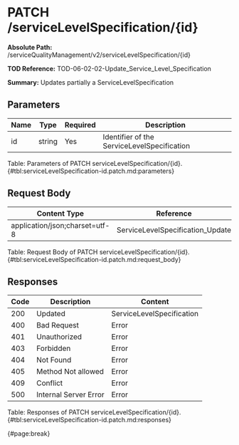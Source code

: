 <!--
    ATTENTION: This file was generated via gradle!
               Do NOT manually edit this file! Any such changes will be overwritten!
-->

# PATCH /serviceLevelSpecification/{id}

**Absolute Path:** /serviceQualityManagement/v2/serviceLevelSpecification/{id}

**TOD Reference:** TOD-06-02-02-Update_Service_Level_Specification

**Summary:** Updates partially a ServiceLevelSpecification

## Parameters

| Name | Type | Required | Description |
| ------ | ------ | --- | ------------ |
| id | string | Yes | Identifier of the ServiceLevelSpecification |

Table: Parameters of PATCH serviceLevelSpecification/{id}. {#tbl:serviceLevelSpecification-id.patch.md:parameters}

## Request Body

| Content Type | Reference |
|--------------|-----------|
| application/json;charset=utf-8 | ServiceLevelSpecification_Update |

Table: Request Body of PATCH serviceLevelSpecification/{id}. {#tbl:serviceLevelSpecification-id.patch.md:request_body}

## Responses

| Code | Description | Content |
|------|-------------|---------|
| 200 | Updated | ServiceLevelSpecification |
| 400 | Bad Request | Error |
| 401 | Unauthorized | Error |
| 403 | Forbidden | Error |
| 404 | Not Found | Error |
| 405 | Method Not allowed | Error |
| 409 | Conflict | Error |
| 500 | Internal Server Error | Error |

Table: Responses of PATCH serviceLevelSpecification/{id}. {#tbl:serviceLevelSpecification-id.patch.md:responses}

{#page:break}
